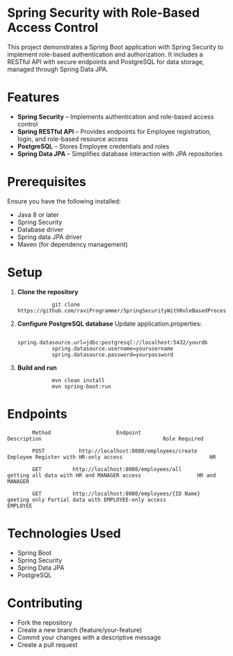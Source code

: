 # Spring Security with Role-Based Access Control

This project demonstrates a Spring Boot application with Spring Security to implement role-based authentication and authorization. It includes a RESTful API with secure endpoints and PostgreSQL for data storage, managed through Spring Data JPA.

# Features
* **Spring Security** – Implements authentication and role-based access control
* **Spring RESTful API** – Provides endpoints for Employee registration, login, and role-based resource access
* **PostgreSQL** – Stores Employee credentials and roles
* **Spring Data JPA** – Simplifies database interaction with JPA repositories

# Prerequisites
Ensure you have the following installed:

* Java 8 or later
* Spring Security
* Database driver
* Spring data JPA driver
* Maven (for dependency management)

# Setup
1. **Clone the repository**

                  git clone https://github.com/raviProgrammer/SpringSecurityWithRoleBasedProcess.git

2. **Configure PostgreSQL database**
Update application.properties:

                  spring.datasource.url=jdbc:postgresql://localhost:5432/yourdb
                  spring.datasource.username=yourusername
                  spring.datasource.password=yourpassword

3. **Build and run**

                  mvn clean install
                  mvn spring-boot:run
   
# Endpoints

            Method	                   Endpoint	                                         Description	                                   Role Required
            
            POST	       http://localhost:8080/employees/create	              Employee Register with HR-only access                            HR
            
            GET	         http://localhost:8080/employees/all	                getting all data with HR and MANAGER access                  HR and MANAGER                               
            
            GET	         http://localhost:8080/employees/{ID Name}            geeting only Partial data with EMPLOYEE-only access             EMPLOYEE


# Technologies Used
* Spring Boot
* Spring Security
* Spring Data JPA
* PostgreSQL

# Contributing
* Fork the repository
* Create a new branch (feature/your-feature)
* Commit your changes with a descriptive message
* Create a pull request
